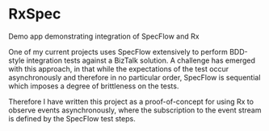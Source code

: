 # RxSpec
Demo app demonstrating integration of SpecFlow and Rx

One of my current projects uses SpecFlow extensively to perform BDD-style integration tests against a BizTalk solution. A challenge has emerged with this approach, in that while the expectations of the test occur asynchronously and therefore in no particular order, SpecFlow is sequential which imposes a degree of brittleness on the tests.

Therefore I have written this project as a proof-of-concept for using Rx to observe events asynchronously, where the subscription to the event stream is defined by the SpecFlow test steps.
